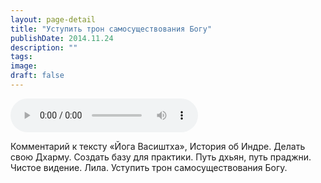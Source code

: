 ```yaml
---
layout: page-detail
title: "Уступить трон самосуществования Богу"
publishDate: 2014.11.24
description: ""
tags:
image:
draft: false
---
```


<audio title="2014.11.24 - Уступить трон самосуществования Богу.mp3" src="https://filer-api.advayta.org/v1.0/public/files/73949" controls=""></audio>

 Комментарий к тексту «Йога Васиштха», История об Индре. Делать свою Дхарму. Создать базу для практики. Путь дхьян, путь праджни. Чистое видение. Лила. Уступить трон самосуществования Богу. 

  
